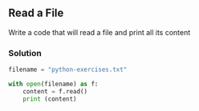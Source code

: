## Read a File

Write a code that will read a file and print all its content

### Solution

```python
filename = "python-exercises.txt"

with open(filename) as f:
    content = f.read()
    print (content)
```